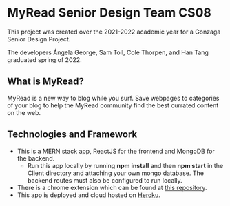 # MyRead Senior Design Team CS08
This project was created over the 2021-2022 academic year for a Gonzaga Senior Design Project.

The developers Ángela George, Sam Toll, Cole Thorpen, and Han Tang graduated spring of 2022.

## What is MyRead?
MyRead is a new way to blog while you surf. Save webpages to categories of your blog to help the MyRead community find the best currated content on the web. 

## Technologies and Framework
* This is a MERN stack app, ReactJS for the frontend and MongoDB for the backend. 
    * Run this app locally by running **npm install** and then **npm start** in the Client directory and attaching your own mongo database. The backend routes must also be configured to run locally. 
* There is a chrome extension which can be found at [this repository](https://github.com/stoll2882/extension). 
* This app is deployed and cloud hosted on [Heroku](https://my-read-08.herokuapp.com/home).
